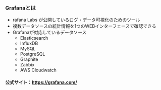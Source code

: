 ### Grafanaとは

- rafana Labs が公開しているログ・データ可視化のためのツール
- 複数データソースの統計情報を1つのWEBインターフェースで確認できる
- Grafanaが対応しているデータソース
  - Elasticsearch
  - InfluxDB
  - MySQL
  - PostgreSQL
  - Graphite
  - Zabbix
  - AWS Cloudwatch

#### 公式サイト：https://grafana.com/
